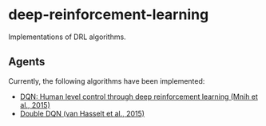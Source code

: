 # deep-reinforcement-learning

Implementations of DRL algorithms. 

## Agents

Currently, the following algorithms have been implemented:

* [DQN: Human level control through deep reinforcement learning (Mnih et al., 2015)](https://deepmind.com/research/dqn/)
* [Double DQN (van Hasselt et al., 2015)](https://arxiv.org/abs/1509.06461)

 
